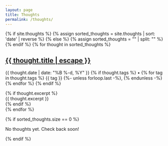 ```yaml
---
layout: page
title: Thoughts
permalink: /thoughts/
---
```


<div class="thoughts-list">
{% if site.thoughts %}
  {% assign sorted_thoughts = site.thoughts | sort: 'date' | reverse %}
{% else %}
  {% assign sorted_thoughts = "" | split: "" %}
{% endif %}
{% for thought in sorted_thoughts %}
  <article class="thought-entry">
    <h2>
      <a class="thought-link" href="{{ thought.url | relative_url }}">
        {{ thought.title | escape }}
      </a>
    </h2>
    <p class="post-meta">
      <time datetime="{{ thought.date | date_to_xmlschema }}">
        {{ thought.date | date: "%B %-d, %Y" }}
      </time>
      {% if thought.tags %}
        • 
        {% for tag in thought.tags %}
          <span class="tag">{{ tag }}</span>
          {%- unless forloop.last -%}, {% endunless -%}
        {% endfor %}
      {% endif %}
    </p>
    {% if thought.excerpt %}
      <div class="thought-excerpt">
        {{ thought.excerpt }}
      </div>
    {% endif %}
  </article>
{% endfor %}
</div>

{% if sorted_thoughts.size == 0 %}
  <p class="no-content">No thoughts yet. Check back soon!</p>
{% endif %} 